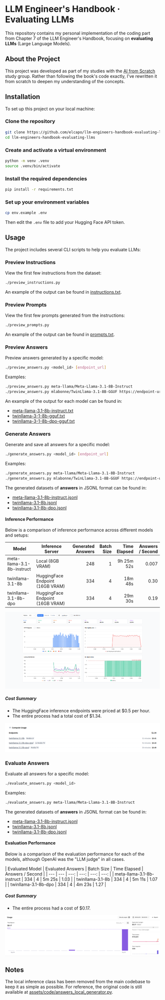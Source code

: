 # LLM Engineer's Handbook · Evaluating LLMs

This repository contains my personal implementation of the coding part from Chapter 7 of the LLM Engineer's Handbook, focusing on **evaluating LLMs** (Large Language Models).

## About the Project

This project was developed as part of my studies with the [AI from Scratch](https://luma.com/ai-from-scratch) study group. Rather than following the book's code exactly, I've rewritten it from scratch to deepen my understanding of the concepts.

## Installation

To set up this project on your local machine:

### Clone the repository

```bash
git clone https://github.com/elcapo/llm-engineers-handbook-evaluating-llms.git
cd llm-engineers-handbook-evaluating-llms
```

### Create and activate a virtual environment

```bash
python -m venv .venv
source .venv/bin/activate
```

### Install the required dependencies

```bash
pip install -r requirements.txt
```

### Set up your environment variables

```bash
cp env.example .env
```

Then edit the `.env` file to add your Hugging Face API token.

## Usage

The project includes several CLI scripts to help you evaluate LLMs:

### Preview Instructions

View the first few instructions from the dataset:

```bash
./preview_instructions.py
```

An example of the output can be found in [instructions.txt](./assets/texts/instructions.txt).

### Preview Prompts

View the first few prompts generated from the instructions:

```bash
./preview_prompts.py
```

An example of the output can be found in [prompts.txt](./assets/texts/prompts.txt).

### Preview Answers

Preview answers generated by a specific model:

```bash
./preview_answers.py <model_id> [endpoint_url]
```

Examples:
```bash
./preview_answers.py meta-llama/Meta-Llama-3.1-8B-Instruct
./preview_answers.py mlabonne/TwinLlama-3.1-8B-GGUF https://endpoint-url.location.provider.endpoints.huggingface.cloud
```

An example of the output for each model can be found in:

* [meta-llama-3.1-8b-instruct.txt](./assets/texts/answers/meta-llama-3.1-8b-instruct.txt)
* [twinllama-3-1-8b-gguf.txt](./assets/texts/answers/twinllama-3-1-8b-gguf.txt)
* [twinllama-3-1-8b-dpo-gguf.txt](./assets/texts/answers/twinllama-3-1-8b-dpo-gguf.txt)

### Generate Answers

Generate and save all answers for a specific model:

```bash
./generate_answers.py <model_id> [endpoint_url]
```

Examples:
```bash
./generate_answers.py meta-llama/Meta-Llama-3.1-8B-Instruct
./generate_answers.py mlabonne/TwinLlama-3.1-8B-GGUF https://endpoint-url.location.provider.endpoints.huggingface.cloud
```

The generated datasets of **answers** in JSONL format can be found in:

* [meta-llama-3.1-8b-instruct.jsonl](./datasets/answers/meta-llama-3.1-8b-instruct.jsonl)
* [twinllama-3.1-8b.jsonl](./datasets/answers/twinllama-3.1-8b.jsonl)
* [twinllama-3.1-8b-dpo.jsonl](./datasets/answers/twinllama-3.1-8b-dpo.jsonl)

#### Inference Performance

Below is a comparison of inference performance across different models and setups:

| Model | Inference Server | Generated Answers | Batch Size | Time Elapsed | Answers / Second |
| --- | --- | ---: | ---: | ---: | ---: |
| meta-llama-3.1-8b-instruct | Local (8GB VRAM) | 248 | 1 | 9h 25m 52s | 0.007 |
| twinllama-3.1-8b | HuggingFace Endpoint (16GB VRAM) | 334 | 4 | 18m 48s | 0.30 |
| twinllama-3.1-8b-dpo | HuggingFace Endpoint (16GB VRAM) | 334 | 4 | 29m 30s | 0.19 |

![Instance Analytics](./assets/images/instance-analytics.png)

##### Cost Summary

* The HuggingFace inference endpoints were priced at $0.5 per hour.
* The entire process had a total cost of $1.34.

![HuggingFace Inference Cost](./assets/images/huggingface-cost.png)

### Evaluate Answers

Evaluate all answers for a specific model:

```bash
./evaluate_answers.py <model_id>
```

Examples:
```bash
./evaluate_answers.py meta-llama/Meta-Llama-3.1-8B-Instruct
```

The generated datasets of **answers** in JSONL format can be found in:

* [meta-llama-3.1-8b-instruct.jsonl](./datasets/evaluations/meta-llama-3.1-8b-instruct.jsonl)
* [twinllama-3.1-8b.jsonl](./datasets/evaluations/twinllama-3.1-8b.jsonl)
* [twinllama-3.1-8b-dpo.jsonl](./datasets/evaluations/twinllama-3.1-8b-dpo.jsonl)

#### Evaluation Performance

Below is a comparison of the evaluation performance for each of the models, although OpenAI was the "LLM judge" in all cases.

| Evaluated Model | Evaluated Answers | Batch Size | Time Elapsed | Answers / Second |
| --- | --- | ---: | ---: | ---: | ---: |
| meta-llama-3.1-8b-instruct | 334 | 4 | 5m 25s | 1.03 |
| twinllama-3.1-8b | 334 | 4 | 5m 11s | 1.07 |
| twinllama-3.1-8b-dpo | 334 | 4 | 4m 23s | 1.27 |

##### Cost Summary

* The entire process had a cost of $0.17.

![OpenAI Inference Cost](./assets/images/openai-cost.png)

## Notes

The local inference class has been removed from the main codebase to keep it as simple as possible. For reference, the original code is still available at [assets/code/answers_local_generator.py](./assets/code/answers_local_generator.py).
